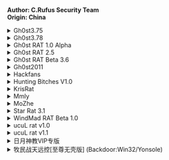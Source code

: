 <b>Author: C.Rufus Security Team</b><br>
<b>Origin: China</b><br>

<details>
  <summary>Gh0st3.75</summary>
  SocketFlag: 00000000<br>
  <img src="https://github.com/yuankong666/Ultimate-RAT-Collection/assets/128066597/0c6ac33f-458f-430c-9f96-7b2a5786f84b" alt="Gh0st3.75" />
</details>

<details>
  <summary>Gh0st3.78</summary>
  SocketFlag: A1CEA<br>
  <img src="https://github.com/yuankong666/Ultimate-RAT-Collection/assets/128066597/6c8afc7e-d602-449e-ab9b-76dd4936d0e7" alt="Gh0st3.78" />
</details>

<details>
  <summary>Gh0st RAT 1.0 Alpha</summary>
  SocketFlag: Gh0st<br>
  <img src="https://github.com/user-attachments/assets/beddd164-07b1-4a4a-a9ba-952a85c6d0c7" alt="Gh0st" />
</details>

<details>
  <summary>Gh0st RAT 2.5</summary>
  SocketFlag: Gh0st<br>
  <img src="https://github.com/user-attachments/assets/71ea3ee7-ba32-4b94-a9fd-323d1171fa35" alt="Gh0st" />
</details>

<details>
  <summary>Gh0st RAT Beta 3.6</summary>
  SocketFlag: Gh0st<br>
  <img src="https://github.com/yuankong666/Ultimate-RAT-Collection/assets/128066597/2b479326-68c1-4eb8-aa72-d29051de1c7c" alt="Gh0st" />
</details>

<details>
  <summary>Gh0st2011</summary>
  SocketFlag: Gh0st<br>  
  <img src="https://github.com/yuankong666/Ultimate-RAT-Collection/assets/128066597/e981e452-fee0-45b0-bf71-a9a50bfbb61c" alt="Gh0st2011" />
</details>

<details>
  <summary>Hackfans</summary>
  SocketFlag: FKJP3<br>
  <img src="https://github.com/yuankong666/Ultimate-RAT-Collection/assets/128066597/2990b29e-3f9b-4f31-8832-ea598b6ed45e" alt="Hackfans" />
</details>

<details>
  <summary>Hunting Bitches V1.0</summary>
  SocketFlag: FWKJG (Actually FWKJGH, but gets cut off)<br>
  <img src="https://github.com/yuankong666/Ultimate-RAT-Collection/assets/128066597/4a0d2c5a-228d-4721-b9fc-65ce3d9c8a90" alt="HB" />
</details>

<details>
  <summary>KrisRat</summary>
  SocketFlag: KrisR (Actually KrisRat, but gets cut off)<br>
  <img src="https://github.com/yuankong666/Ultimate-RAT-Collection/assets/128066597/8423ea5c-c59e-42c0-95d5-9974b7c1fd6b" alt="KrisRat"/>
  <br><br>This variant includes 'Chat' function and was covered in an AVG Signal Blog in 2016!<br>
  https://www.avg.com/en/signal/chatted-hacker-virus<br>
  <img src="https://github.com/yuankong666/Ultimate-RAT-Collection/assets/128066597/c704f586-9649-4e48-a347-c9c332c1357b" alt="1" /> <br>
  <img src="https://github.com/yuankong666/Ultimate-RAT-Collection/assets/128066597/3e74e43b-a2b3-48e6-9533-c6418a6f7aa2" alt="2" /> <br>
</details>

<details>
  <summary>Mmly</summary>
  SocketFlag: Shado<br>
  <img src="https://github.com/user-attachments/assets/4739143d-345e-4ba3-bb7a-d01d28f76a9f" alt="Mmly" />
</details>

<details>
  <summary>MoZhe</summary>
  SocketFlag: MoZhe<br>
  <img src="https://github.com/yuankong666/Ultimate-RAT-Collection/assets/128066597/dafc42cb-7e61-426f-8062-e5822bbe2a30" alt="MoZhe" />
</details>

<details>
  <summary>Star Rat 3.1</summary>
  SocketFlag: AZWAZ<br>
  <img src="https://github.com/user-attachments/assets/0f31f487-4a94-4be7-94e8-7f4fe187bcbd" alt="StarRat" />
</details>

<details>
  <summary>WindMad RAT Beta 1.0</summary>
  SocketFlag: Heart<br>
  <img src="https://github.com/yuankong666/Ultimate-RAT-Collection/assets/128066597/5ae45400-5a7e-4b4b-98f5-d935de9bf937" alt="WindMad" />
</details>

<details>
  <summary>ucuL rat v1.0</summary>
  SocketFlag: Gh0st<br>
  <img src="https://github.com/user-attachments/assets/c179c3bf-9bf0-4f65-8fb8-ec368107ce45" alt="UcuL" />
</details>

<details>
  <summary>ucuL rat v1.1</summary>
  SocketFlag: KrisR (Actually KrisRat, but gets cut off)<br>
  <img src="https://github.com/user-attachments/assets/b7a0a831-a150-4be0-82bd-6b138f41fb4a" alt="UcuL" />
</details>

<details>
  <summary>日月神教VIP专版</summary>
  SocketFlag: whmhl<br>
  <img src="https://github.com/yuankong666/Ultimate-RAT-Collection/assets/128066597/c2170a2d-b5e4-4062-a231-55e2427c1665" alt="VIP" />
</details>

<details>
  <summary>牧民战天远控[至尊无壳版] (Backdoor:Win32/Yonsole)</summary>
  SocketFlag: OXXMM<br>
  <img src="https://github.com/user-attachments/assets/4c48605a-d28e-4ee0-8005-fc5fef1b6217" alt="VIP" />
</details>
